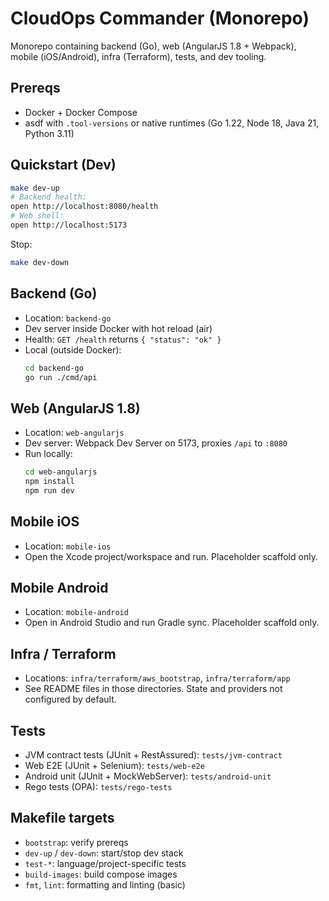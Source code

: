# CloudOps Commander (Monorepo)

Monorepo containing backend (Go), web (AngularJS 1.8 + Webpack), mobile (iOS/Android), infra (Terraform), tests, and dev tooling.

## Prereqs
- Docker + Docker Compose
- asdf with `.tool-versions` or native runtimes (Go 1.22, Node 18, Java 21, Python 3.11)

## Quickstart (Dev)
```bash
make dev-up
# Backend health:
open http://localhost:8080/health
# Web shell:
open http://localhost:5173
```
Stop:
```bash
make dev-down
```

## Backend (Go)
- Location: `backend-go`
- Dev server inside Docker with hot reload (air)
- Health: `GET /health` returns `{ "status": "ok" }`
- Local (outside Docker):
  ```bash
  cd backend-go
  go run ./cmd/api
  ```

## Web (AngularJS 1.8)
- Location: `web-angularjs`
- Dev server: Webpack Dev Server on 5173, proxies `/api` to `:8080`
- Run locally:
  ```bash
  cd web-angularjs
  npm install
  npm run dev
  ```

## Mobile iOS
- Location: `mobile-ios`
- Open the Xcode project/workspace and run. Placeholder scaffold only.

## Mobile Android
- Location: `mobile-android`
- Open in Android Studio and run Gradle sync. Placeholder scaffold only.

## Infra / Terraform
- Locations: `infra/terraform/aws_bootstrap`, `infra/terraform/app`
- See README files in those directories. State and providers not configured by default.

## Tests
- JVM contract tests (JUnit + RestAssured): `tests/jvm-contract`
- Web E2E (JUnit + Selenium): `tests/web-e2e`
- Android unit (JUnit + MockWebServer): `tests/android-unit`
- Rego tests (OPA): `tests/rego-tests`

## Makefile targets
- `bootstrap`: verify prereqs
- `dev-up` / `dev-down`: start/stop dev stack
- `test-*`: language/project-specific tests
- `build-images`: build compose images
- `fmt`, `lint`: formatting and linting (basic)
